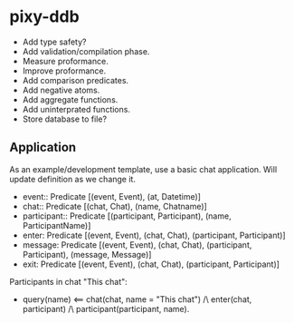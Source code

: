 # pixy-ddb

- Add type safety?
- Add validation/compilation phase.
- Measure proformance.
- Improve proformance.
- Add comparison predicates.
- Add negative atoms.
- Add aggregate functions.
- Add uninterprated functions.
- Store database to file?

## Application

As an example/development template, use a basic chat application.  Will update
definition as we change it.

- event:: Predicate [(event, Event), (at, Datetime)]
- chat:: Predicate [(chat, Chat), (name, Chatname)]
- participant:: Predicate [(participant, Participant), (name, ParticipantName)]
- enter: Predicate [(event, Event), (chat, Chat), (participant, Participant)]
- message: Predicate [(event, Event),
                    (chat, Chat), (participant, Participant),
                    (message, Message)]
- exit: Predicate [(event, Event), (chat, Chat), (participant, Participant)]

Participants in chat "This chat":

- query(name) <== chat(chat, name = "This chat") /\ enter(chat, participant)
                  /\ participant(participant, name).
